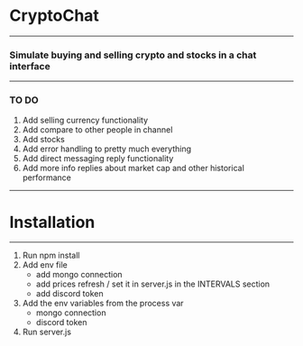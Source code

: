 CryptoChat
==========
---

### Simulate buying and selling crypto and stocks in a chat interface


---
### TO DO

1. Add selling currency functionality
2. Add compare to other people in channel
3. Add stocks
4. Add error handling to pretty much everything
5. Add direct messaging reply functionality
6. Add more info replies about market cap and other historical performance


---
Installation
======
---

1. Run npm install
2. Add env file
   * add mongo connection
   * add prices refresh / set it in server.js in the INTERVALS section
   * add discord token
3. Add the env variables from the process var
   * mongo connection
   * discord token
4. Run server.js
